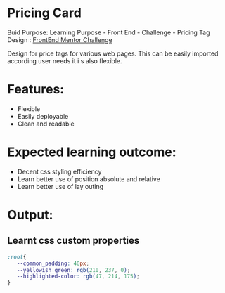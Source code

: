 # Pricing Card
Buid Purpose: Learning Purpose - Front End - Challenge - Pricing Tag Design : [FrontEnd Mentor Challenge](https://www.frontendmentor.io/challenges/single-price-grid-component-5ce41129d0ff452fec5abbbc)

Design for price tags for various web pages. This can be easily imported according user needs it i s also flexible.


# Features:
* Flexible
* Easily deployable
* Clean and readable

# Expected learning outcome:
* Decent css styling efficiency
* Learn better use of position absolute and relative
* Learn better use of lay outing


 # Output:
 ## Learnt css custom properties
 ```css
 :root{
    --common_padding: 40px;
    --yellowish_green: rgb(210, 237, 0);
    --highlighted-color: rgb(47, 214, 175);
}
 ```

 

 